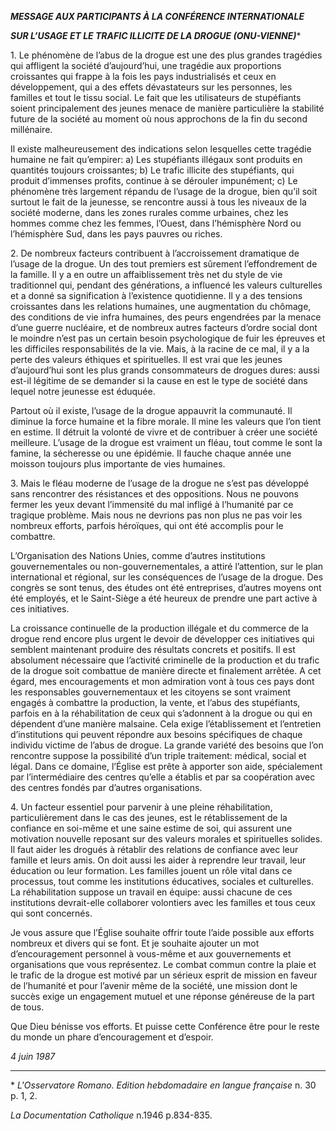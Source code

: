 ***MESSAGE AUX PARTICIPANTS À LA CONFÉRENCE INTERNATIONALE***

***SUR L’USAGE ET LE TRAFIC ILLICITE DE LA DROGUE (ONU-VIENNE)***\*

1\. Le phénomène de l’abus de la drogue est une des plus grandes tragédies qui affligent la société d’aujourd’hui, une tragédie aux proportions croissantes qui frappe à la fois les pays industrialisés et ceux en développement, qui a des effets dévastateurs sur les personnes, les familles et tout le tissu social. Le fait que les utilisateurs de stupéfiants soient principalement des jeunes menace de manière particulière la stabilité future de la société au moment où nous approchons de la fin du second millénaire.

Il existe malheureusement des indications selon lesquelles cette tragédie humaine ne fait qu’empirer: a) Les stupéfiants illégaux sont produits en quantités toujours croissantes; b) Le trafic illicite des stupéfiants, qui produit d’immen­ses profits, continue à se dérouler impunément; c) Le phénomène très large­ment répandu de l’usage de la drogue, bien qu’il soit surtout le fait de la jeunesse, se rencontre aussi à tous les niveaux de la société moderne, dans les zones rurales comme urbaines, chez les hommes comme chez les femmes, l’Ouest, dans l’hémisphère Nord ou l’hémisphère Sud, dans les pays pauvres ou riches.

2\. De nombreux facteurs contribuent à l’accroissement dramatique de l’usage de la drogue. Un des tout premiers est sûrement l’effondrement de la famille. Il y a en outre un affaiblissement très net du style de vie traditionnel qui, pendant des générations, a influencé les valeurs culturelles et a donné sa signification à l’existence quotidienne. Il y a des tensions croissantes dans les relations humaines, une augmentation du chômage, des conditions de vie infra humaines, des peurs engendrées par la menace d’une guerre nucléaire, et de nombreux autres facteurs d’ordre social dont le moindre n’est pas un certain besoin psychologique de fuir les épreuves et les difficiles responsabilités de la vie. Mais, à la racine de ce mal, il y a la perte des valeurs éthiques et spirituelles. Il est vrai que les jeunes d’aujourd’hui sont les plus grands consommateurs de drogues dures: aussi est-il légitime de se demander si la cause en est le type de société dans lequel notre jeunesse est éduquée.

Partout où il existe, l’usage de la drogue appauvrit la communauté. Il diminue la force humaine et la fibre morale. Il mine les valeurs que l’on tient en estime. Il détruit la volonté de vivre et de contribuer à créer une société meilleure. L’usage de la drogue est vraiment un fléau, tout comme le sont la famine, la sécheresse ou une épidémie. Il fauche chaque année une moisson toujours plus importante de vies humaines.

3\. Mais le fléau moderne de l’usage de la drogue ne s’est pas développé sans rencontrer des résistances et des oppositions. Nous ne pouvons fermer les yeux devant l’immensité du mal infligé à l’humanité par ce tragique problème. Mais nous ne devrions pas non plus ne pas voir les nombreux efforts, parfois héroï­ques, qui ont été accomplis pour le combattre.

L’Organisation des Nations Unies, comme d’autres institutions gouvernementales ou non-gouvernementales, a attiré l’attention, sur le plan international et régional, sur les conséquences de l’usage de la drogue. Des congrès se sont tenus, des études ont été entreprises, d’autres moyens ont été employés, et le Saint-Siège a été heureux de prendre une part active à ces initiatives.

La croissance continuelle de la production illégale et du commerce de la drogue rend encore plus urgent le devoir de développer ces initiatives qui semblent maintenant produire des résultats concrets et positifs. Il est absolument nécessaire que l’activité criminelle de la production et du trafic de la drogue soit combattue de manière directe et finalement arrêtée. A cet égard, mes encouragements et mon admiration vont à tous ces pays dont les responsables gouvernementaux et les citoyens se sont vraiment engagés à combattre la production, la vente, et l’abus des stupéfiants, parfois en à la réhabilitation de ceux qui s’adonnent à la drogue ou qui en dépendent d’une manière malsaine. Cela exige l’établissement et l’entretien d’institutions qui peuvent répondre aux besoins spécifiques de chaque individu victime de l’abus de drogue. La grande variété des besoins que l’on rencontre suppose la possibilité d’un triple traitement: médical, social et légal. Dans ce domaine, l’Église est prête à apporter son aide, spécialement par l’intermédiaire des centres qu’elle a établis et par sa coopération avec des centres fondés par d’autres organisations.

4\. Un facteur essentiel pour parvenir à une pleine réhabilitation, particulièrement dans le cas des jeunes, est le rétablissement de la confiance en soi-même et une saine estime de soi, qui assurent une motivation nouvelle reposant sur des valeurs morales et spirituelles solides. Il faut aider les drogués à rétablir des relations de confiance avec leur famille et leurs amis. On doit aussi les aider à reprendre leur travail, leur éducation ou leur formation. Les familles jouent un rôle vital dans ce processus, tout comme les institutions éducatives, sociales et culturelles. La réhabilitation suppose un travail en équipe: aussi chacune de ces institutions devrait-elle collaborer volontiers avec les familles et tous ceux qui sont concernés.

Je vous assure que l’Église souhaite offrir toute l’aide possible aux efforts nombreux et divers qui se font. Et je souhaite ajouter un mot d’encouragement personnel à vous-même et aux gouvernements et organisations que vous représentez. Le combat commun contre la plaie et le trafic de la drogue est motivé par un sérieux esprit de mission en faveur de l’humanité et pour l’avenir même de la société, une mission dont le succès exige un engagement mutuel et une réponse généreuse de la part de tous.

Que Dieu bénisse vos efforts. Et puisse cette Conférence être pour le reste du monde un phare d’encouragement et d’espoir.

*4 juin 1987*

* * *

\* *L'Osservatore Romano. Edition hebdomadaire en langue française* n. 30 p. 1, 2.

*La Documentation Catholique* n.1946 p.834-835.